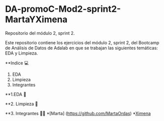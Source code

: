 # DA-promoC-Mod2-sprint2-MartaYXimena

Repositorio del módulo 2, sprint 2.

Este repositorio contiene los ejercicios del módulo 2, sprint 2, del Bootcamp de Análisis de Datos de Adalab en que se trabajan las siguientes temáticas: EDA y Limpieza.

**Indice 💻
1. EDA
2. Limpieza
3. Integrantes



**1.EDA :bookmark_tabs:



**2. Limpieza 	:broom:


**3. Integrantes 👩👩
 *[Marta] (https://github.com/MartaOrdas)
  *[Ximena](https://github.com/XimenaPTM)
